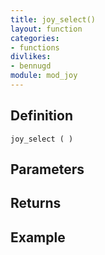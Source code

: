 ```yaml
---
title: joy_select()
layout: function
categories:
- functions
divlikes:
- bennugd
module: mod_joy
---
```


## Definition

    joy_select ( )

## Parameters

## Returns

## Example
